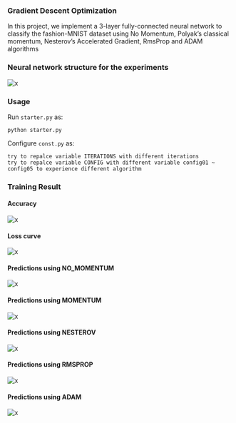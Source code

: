 ### Gradient Descent Optimization
In this project, we implement a 3-layer fully-connected neural network to classify the fashion-MNIST dataset using No Momentum, Polyak’s classical momentum, Nesterov’s Accelerated Gradient, RmsProp and ADAM algorithms

### Neural network structure for the experiments
![x](https://raw.githubusercontent.com/shenweihai1/imageUrlService/master/inlearning/exp.png)

### Usage
Run `starter.py` as:
```
python starter.py
```
Configure `const.py` as:
```
try to repalce variable ITERATIONS with different iterations
try to repalce variable CONFIG with different variable config01 ~ config05 to experience different algorithm
```

### Training Result
#### Accuracy
![x](https://raw.githubusercontent.com/shenweihai1/imageUrlService/master/inlearning/acc.png)
#### Loss curve
![x](https://raw.githubusercontent.com/shenweihai1/imageUrlService/master/inlearning/loss.png)
#### Predictions using NO_MOMENTUM
![x](https://raw.githubusercontent.com/shenweihai1/imageUrlService/master/inlearning/config01.png)
#### Predictions using MOMENTUM
![x](https://raw.githubusercontent.com/shenweihai1/imageUrlService/master/inlearning/config02.png)
#### Predictions using NESTEROV
![x](https://raw.githubusercontent.com/shenweihai1/imageUrlService/master/inlearning/config03.png)
#### Predictions using RMSPROP
![x](https://raw.githubusercontent.com/shenweihai1/imageUrlService/master/inlearning/config04.png)
#### Predictions using ADAM
![x](https://raw.githubusercontent.com/shenweihai1/imageUrlService/master/inlearning/config05.png)

